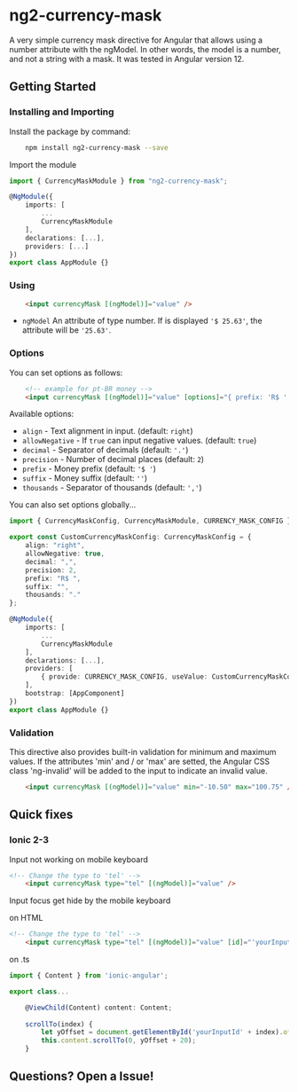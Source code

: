 # ng2-currency-mask

A very simple currency mask directive for Angular that allows using a number attribute with the ngModel. In other words, the model is a number, and not a string with a mask. It was tested in Angular version 12.

## Getting Started

### Installing and Importing

Install the package by command:

```sh
    npm install ng2-currency-mask --save
```

Import the module

```ts
import { CurrencyMaskModule } from "ng2-currency-mask";

@NgModule({
    imports: [
        ...
        CurrencyMaskModule
    ],
    declarations: [...],
    providers: [...]
})
export class AppModule {}
```

### Using 

```html
    <input currencyMask [(ngModel)]="value" />
```

 * `ngModel` An attribute of type number. If is displayed `'$ 25.63'`, the attribute will be `'25.63'`.

### Options 

You can set options as follows:

```html
    <!-- example for pt-BR money -->
    <input currencyMask [(ngModel)]="value" [options]="{ prefix: 'R$ ', thousands: '.', decimal: ',' }"/>
```

Available options: 

 * `align` - Text alignment in input. (default: `right`)
 * `allowNegative` - If `true` can input negative values.  (default: `true`)
 * `decimal` -  Separator of decimals (default: `'.'`)
 * `precision` - Number of decimal places (default: `2`)
 * `prefix` - Money prefix (default: `'$ '`)
 * `suffix` - Money suffix (default: `''`)
 * `thousands` - Separator of thousands (default: `','`)

You can also set options globally...

```ts
import { CurrencyMaskConfig, CurrencyMaskModule, CURRENCY_MASK_CONFIG } from 'ng2-currency-mask';

export const CustomCurrencyMaskConfig: CurrencyMaskConfig = {
    align: "right",
    allowNegative: true,
    decimal: ",",
    precision: 2,
    prefix: "R$ ",
    suffix: "",
    thousands: "."
};

@NgModule({
    imports: [
        ...
        CurrencyMaskModule
    ],
    declarations: [...],
    providers: [
        { provide: CURRENCY_MASK_CONFIG, useValue: CustomCurrencyMaskConfig }
    ],
    bootstrap: [AppComponent]
})
export class AppModule {}
```

### Validation

This directive also provides built-in validation for minimum and maximum values. If the attributes 'min' and / or 'max' are setted, the Angular CSS class 'ng-invalid' will be added to the input to indicate an invalid value.

```html
    <input currencyMask [(ngModel)]="value" min="-10.50" max="100.75" />
```

## Quick fixes

### Ionic 2-3

Input not working on mobile keyboard

```html
<!-- Change the type to 'tel' -->
    <input currencyMask type="tel" [(ngModel)]="value" />
```

Input focus get hide by the mobile keyboard

on HTML
```html
<!-- Change the type to 'tel' -->
    <input currencyMask type="tel" [(ngModel)]="value" [id]="'yourInputId' + index" (focus)="scrollTo(index)" />
```

on .ts
```ts
import { Content } from 'ionic-angular';

export class...

    @ViewChild(Content) content: Content;
  
    scrollTo(index) {
        let yOffset = document.getElementById('yourInputId' + index).offsetTop;
        this.content.scrollTo(0, yOffset + 20);
    }
```

## Questions? Open a Issue!
